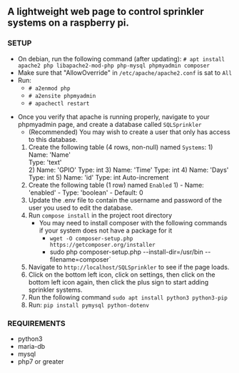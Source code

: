 ## A lightweight web page to control sprinkler systems on a raspberry pi.



### SETUP



- On debian, run the following command (after updating):
  `# apt install apache2 php libapache2-mod-php php-mysql phpmyadmin composer`
- Make sure that "AllowOverride" in `/etc/apache/apache2.conf` is sat to `All`
- Run:
  - `# a2enmod php`
  - `# a2ensite phpmyadmin`
  - `# apachectl restart`
* Once you verify that apache is running properly, navigate to your phpmyadmin page, and create a database called `SQLSprinkler`
  * (Recommended) You may wish to create a user that only has access to this database.
  1) Create the following table (4 rows, non-null) named `Systems`:
        1)
          Name: 'Name'  
          Type: 'text'  
        2)
          Name: 'GPIO'
          Type: int
        3)
          Name: 'Time'
          Type: int
        4)
          Name: 'Days'
          Type: int
        5)
          Name: 'id'
          Type: int
          Auto-increment
  2) Create the following table (1 row) named `Enabled`
      1)
          - Name: 'enabled'
          - Type: 'boolean'
          - Default: 0
  3) Update the .env file to contain the username and password of the user you used to edit the database.
  4) Run `compose install` in the project root directory
      - You may need to install composer with the following commands if your system does not have a package for it
        - `wget -O composer-setup.php https://getcomposer.org/installer`
        - sudo php composer-setup.php --install-dir=/usr/bin --filename=composer`
  5) Navigate to `http://localhost/SQLSprinkler` to see if the page loads.
  6) Click on the bottom left icon, click on settings, then click on the bottom left icon again, then click the plus sign to start adding sprinkler systems.
  7) Run the following command `sudo apt install python3 python3-pip`
  8) Run: `pip install pymysql python-dotenv`


### REQUIREMENTS


-   python3
-   maria-db
-   mysql
-   php7 or greater




























































